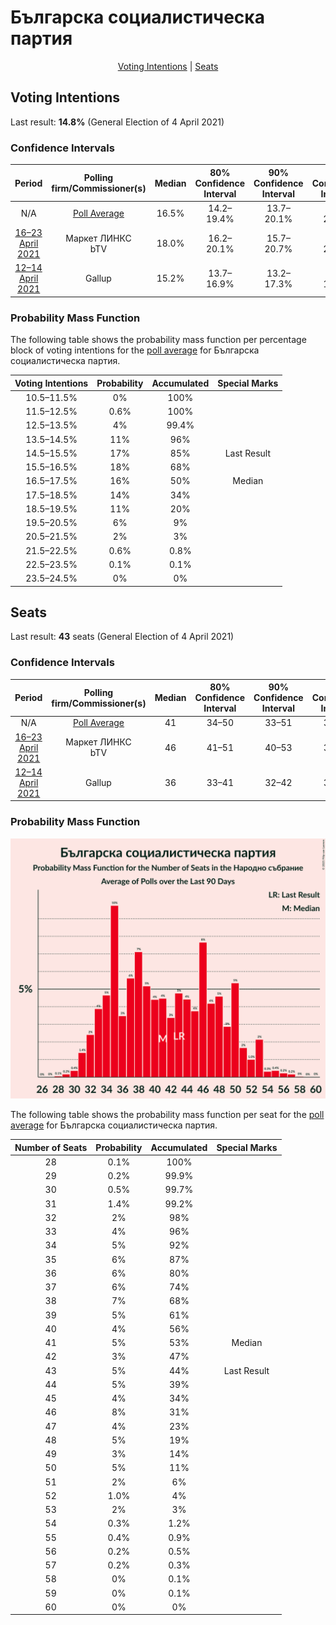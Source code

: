 # Българска социалистическа партия

<p align="center"><a href="#voting-intentions">Voting Intentions</a> | <a href="#seats">Seats</a></p>

## Voting Intentions

Last result: **14.8%** (General Election of 4 April 2021)

### Confidence Intervals

| Period     | Polling firm/Commissioner(s) | Median | 80% Confidence Interval | 90% Confidence Interval | 95% Confidence Interval | 99% Confidence Interval |
|:----------:|:----------------:|:-----------:|:-----------------------:|:-----------------------:|:-----------------------:|:-----------------------:|
| N/A | [Poll Average](average.html) | 16.5% | 14.2–19.4% | 13.7–20.1% | 13.2–20.7% | 12.5–21.8% |
| [16–23 April 2021](2021-04-23-МаркетЛИНКС.html) | Маркет ЛИНКС <br> bTV | 18.0% | 16.2–20.1% | 15.7–20.7% | 15.2–21.2% | 14.4–22.3% |
| [12–14 April 2021](2021-04-14-Gallup.html) | Gallup | 15.2% | 13.7–16.9% | 13.2–17.3% | 12.9–17.8% | 12.2–18.6% |

### Probability Mass Function

The following table shows the probability mass function per percentage block of voting intentions for the [poll average](average.html) for Българска социалистическа партия.

| Voting Intentions | Probability | Accumulated | Special Marks |
|:-----------------:|:-----------:|:-----------:|:-------------:|
| 10.5–11.5% | 0% | 100% |  |
| 11.5–12.5% | 0.6% | 100% |  |
| 12.5–13.5% | 4% | 99.4% |  |
| 13.5–14.5% | 11% | 96% |  |
| 14.5–15.5% | 17% | 85% | Last Result |
| 15.5–16.5% | 18% | 68% |  |
| 16.5–17.5% | 16% | 50% | Median |
| 17.5–18.5% | 14% | 34% |  |
| 18.5–19.5% | 11% | 20% |  |
| 19.5–20.5% | 6% | 9% |  |
| 20.5–21.5% | 2% | 3% |  |
| 21.5–22.5% | 0.6% | 0.8% |  |
| 22.5–23.5% | 0.1% | 0.1% |  |
| 23.5–24.5% | 0% | 0% |  |


## Seats

Last result: **43** seats (General Election of 4 April 2021)

### Confidence Intervals

| Period     | Polling firm/Commissioner(s) | Median | 80% Confidence Interval | 90% Confidence Interval | 95% Confidence Interval | 99% Confidence Interval |
|:----------:|:----------------:|:------:|:-----------------------:|:-----------------------:|:-----------------------:|:-----------------------:|
| N/A | [Poll Average](average.html) | 41 | 34–50 | 33–51 | 32–53 | 30–55 |
| [16–23 April 2021](2021-04-23-МаркетЛИНКС.html) | Маркет ЛИНКС <br> bTV | 46 | 41–51 | 40–53 | 39–53 | 37–57 |
| [12–14 April 2021](2021-04-14-Gallup.html) | Gallup | 36 | 33–41 | 32–42 | 31–43 | 29–45 |

### Probability Mass Function

![Graph with seats probability mass function not yet produced](average-seats-pmf-българскасоциалистическапартия.png "Seats Probability Mass Function")

The following table shows the probability mass function per seat for the [poll average](average.html) for Българска социалистическа партия.

| Number of Seats | Probability | Accumulated | Special Marks |
|:---------------:|:-----------:|:-----------:|:-------------:|
| 28 | 0.1% | 100% |  |
| 29 | 0.2% | 99.9% |  |
| 30 | 0.5% | 99.7% |  |
| 31 | 1.4% | 99.2% |  |
| 32 | 2% | 98% |  |
| 33 | 4% | 96% |  |
| 34 | 5% | 92% |  |
| 35 | 6% | 87% |  |
| 36 | 6% | 80% |  |
| 37 | 6% | 74% |  |
| 38 | 7% | 68% |  |
| 39 | 5% | 61% |  |
| 40 | 4% | 56% |  |
| 41 | 5% | 53% | Median |
| 42 | 3% | 47% |  |
| 43 | 5% | 44% | Last Result |
| 44 | 5% | 39% |  |
| 45 | 4% | 34% |  |
| 46 | 8% | 31% |  |
| 47 | 4% | 23% |  |
| 48 | 5% | 19% |  |
| 49 | 3% | 14% |  |
| 50 | 5% | 11% |  |
| 51 | 2% | 6% |  |
| 52 | 1.0% | 4% |  |
| 53 | 2% | 3% |  |
| 54 | 0.3% | 1.2% |  |
| 55 | 0.4% | 0.9% |  |
| 56 | 0.2% | 0.5% |  |
| 57 | 0.2% | 0.3% |  |
| 58 | 0% | 0.1% |  |
| 59 | 0% | 0.1% |  |
| 60 | 0% | 0% |  |


